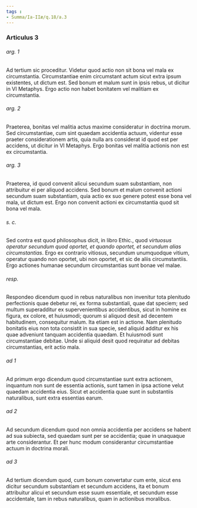 ```yaml
---
tags : 
- Summa/Ia-IIæ/q.18/a.3
---
```


### Articulus 3

###### arg. 1
Ad tertium sic proceditur. Videtur quod actio non sit bona vel mala ex circumstantia. Circumstantiae enim circumstant actum sicut extra ipsum existentes, ut dictum est. Sed bonum et malum sunt in ipsis rebus, ut dicitur in VI Metaphys. Ergo actio non habet bonitatem vel malitiam ex circumstantia.

###### arg. 2
Praeterea, bonitas vel malitia actus maxime consideratur in doctrina morum. Sed circumstantiae, cum sint quaedam accidentia actuum, videntur esse praeter considerationem artis, quia nulla ars considerat id quod est per accidens, ut dicitur in VI Metaphys. Ergo bonitas vel malitia actionis non est ex circumstantia.

###### arg. 3
Praeterea, id quod convenit alicui secundum suam substantiam, non attribuitur ei per aliquod accidens. Sed bonum et malum convenit actioni secundum suam substantiam, quia actio ex suo genere potest esse bona vel mala, ut dictum est. Ergo non convenit actioni ex circumstantia quod sit bona vel mala.

###### s. c.
Sed contra est quod philosophus dicit, in libro Ethic., quod *virtuosus operatur secundum quod oportet, et quando oportet, et secundum alias circumstantias*. Ergo ex contrario vitiosus, secundum unumquodque vitium, operatur quando non oportet, ubi non oportet, et sic de aliis circumstantiis. Ergo actiones humanae secundum circumstantias sunt bonae vel malae.

###### resp.
Respondeo dicendum quod in rebus naturalibus non invenitur tota plenitudo perfectionis quae debetur rei, ex forma substantiali, quae dat speciem; sed multum superadditur ex supervenientibus accidentibus, sicut in homine ex figura, ex colore, et huiusmodi; quorum si aliquod desit ad decentem habitudinem, consequitur malum. Ita etiam est in actione. Nam plenitudo bonitatis eius non tota consistit in sua specie, sed aliquid additur ex his quae adveniunt tanquam accidentia quaedam. Et huiusmodi sunt circumstantiae debitae. Unde si aliquid desit quod requiratur ad debitas circumstantias, erit actio mala.

###### ad 1
Ad primum ergo dicendum quod circumstantiae sunt extra actionem, inquantum non sunt de essentia actionis, sunt tamen in ipsa actione velut quaedam accidentia eius. Sicut et accidentia quae sunt in substantiis naturalibus, sunt extra essentias earum.

###### ad 2
Ad secundum dicendum quod non omnia accidentia per accidens se habent ad sua subiecta, sed quaedam sunt per se accidentia; quae in unaquaque arte considerantur. Et per hunc modum considerantur circumstantiae actuum in doctrina morali.

###### ad 3
Ad tertium dicendum quod, cum bonum convertatur cum ente, sicut ens dicitur secundum substantiam et secundum accidens, ita et bonum attribuitur alicui et secundum esse suum essentiale, et secundum esse accidentale, tam in rebus naturalibus, quam in actionibus moralibus.

